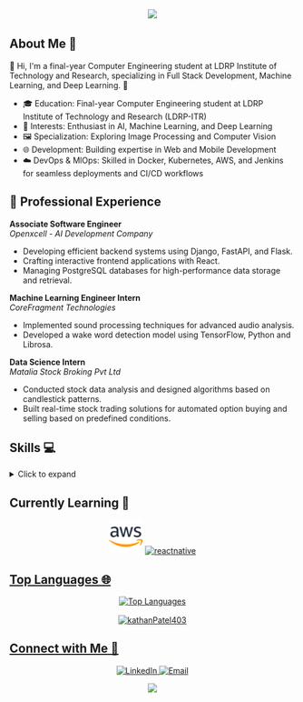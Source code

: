 <div align="center">
  <img src="https://readme-typing-svg.herokuapp.com/?lines=Welcome+to+my+GitHub!;I'm+Kathan+Patel;Software+Engineer;AI+%26+ML+Enthusiast&font=Fira%20Code&center=true&width=420&height=60">
</div>

## About Me 🚀

👋 Hi, I'm a final-year Computer Engineering student at LDRP Institute of Technology and Research, specializing in Full Stack Development, Machine Learning, and Deep Learning. 🚀

- 🎓 Education: Final-year Computer Engineering student at LDRP Institute of Technology and Research (LDRP-ITR)
- 🤖 Interests: Enthusiast in AI, Machine Learning, and Deep Learning
- 🖼️ Specialization: Exploring Image Processing and Computer Vision
- 🌐 Development: Building expertise in Web and Mobile Development
- ☁️ DevOps & MlOps: Skilled in Docker, Kubernetes, AWS, and Jenkins for seamless deployments and CI/CD workflows


## 💼 Professional Experience  

**Associate Software Engineer**  
*Openxcell - AI Development Company*  
- Developing efficient backend systems using Django, FastAPI, and Flask.  
- Crafting interactive frontend applications with React.  
- Managing PostgreSQL databases for high-performance data storage and retrieval.  

**Machine Learning Engineer Intern**  
*CoreFragment Technologies*  
- Implemented sound processing techniques for advanced audio analysis.  
- Developed a wake word detection model using TensorFlow, Python and Librosa.

**Data Science Intern**  
*Matalia Stock Broking Pvt Ltd*  
- Conducted stock data analysis and designed algorithms based on candlestick patterns.  
- Built real-time stock trading solutions for automated option buying and selling based on predefined conditions.  


## Skills 💻

<details>
<summary>Click to expand</summary>

### Languages
<a href="https://www.w3schools.com/cpp/" target="_blank" rel="noreferrer"> <img src="https://raw.githubusercontent.com/devicons/devicon/master/icons/cplusplus/cplusplus-original.svg" alt="cplusplus" width="50" height="50" /> </a>
 <a href="https://www.python.org" target="_blank"><img src="https://raw.githubusercontent.com/devicons/devicon/master/icons/python/python-original.svg" alt="python" width="50" height="50"/></a>
  <a href="https://developer.mozilla.org/en-US/docs/Web/HTML" target="_blank"><img src="https://raw.githubusercontent.com/devicons/devicon/master/icons/html5/html5-original.svg" alt="html5" width="50" height="50"/></a>
  <a href="https://developer.mozilla.org/en-US/docs/Web/CSS" target="_blank"><img src="https://raw.githubusercontent.com/devicons/devicon/master/icons/css3/css3-original.svg" alt="css3" width="50" height="50"/></a>
  <a href="https://developer.mozilla.org/en-US/docs/Web/JavaScript" target="_blank"><img src="https://raw.githubusercontent.com/devicons/devicon/master/icons/javascript/javascript-original.svg" alt="javascript" width="50" height="50"/></a>


### Frameworks & Database
  <a href="https://reactjs.org/" target="_blank"><img src="https://raw.githubusercontent.com/devicons/devicon/master/icons/react/react-original.svg" alt="react" width="50" height="50"/></a>
  <a href="https://tailwindcss.com/" target="_blank"><img src="https://www.vectorlogo.zone/logos/tailwindcss/tailwindcss-icon.svg" alt="tailwind" width="50" height="50"/></a>
  <a href="https://www.djangoproject.com/" target="_blank" rel="noreferrer"> <img src="https://cdn.worldvectorlogo.com/logos/django.svg" alt="django" width="50" height="50"/> </a>
  <a href="https://firebase.google.com/" target="_blank" rel="noreferrer"> <img src="https://www.vectorlogo.zone/logos/firebase/firebase-icon.svg" alt="firebase" width="50" height="50"/> </a>
  <a href="https://www.postgresql.org" target="_blank" rel="noreferrer"> <img src="https://raw.githubusercontent.com/devicons/devicon/master/icons/postgresql/postgresql-original-wordmark.svg" alt="postgresql" width="50" height="50"/> </a>
  

### Machine Learning & Data Science
  <a href="https://www.tensorflow.org" target="_blank"><img src="https://www.vectorlogo.zone/logos/tensorflow/tensorflow-icon.svg" alt="tensorflow" width="50" height="50"/></a>
  <a href="https://pytorch.org/" target="_blank"><img src="https://www.vectorlogo.zone/logos/pytorch/pytorch-icon.svg" alt="pytorch" width="50" height="50"/></a>
  <a href="https://scikit-learn.org/" target="_blank"><img src="https://upload.wikimedia.org/wikipedia/commons/0/05/Scikit_learn_logo_small.svg" alt="scikit_learn" width="50" height="50"/></a>
  <a href="https://pandas.pydata.org/" target="_blank"><img src="https://raw.githubusercontent.com/devicons/devicon/master/icons/pandas/pandas-original.svg" alt="pandas" width="50" height="50"/></a>
  <a href="https://numpy.org/" target="_blank"><img src="https://raw.githubusercontent.com/devicons/devicon/master/icons/numpy/numpy-original.svg" alt="numpy" width="50" height="50"/></a>
  

### Tools & Technologies
  <a href="https://git-scm.com/" target="_blank"><img src="https://www.vectorlogo.zone/logos/git-scm/git-scm-icon.svg" alt="git" width="50" height="50"/></a> 
   <a href="https://www.linux.org/" target="_blank" rel="noreferrer"> <img src="https://raw.githubusercontent.com/devicons/devicon/master/icons/linux/linux-original.svg" alt="linux"  width="50" height="50" /> </a>
   <a href="https://www.jenkins.io" target="_blank" rel="noreferrer"> <img src="https://www.vectorlogo.zone/logos/jenkins/jenkins-icon.svg" alt="jenkins" width="50" height="50" /> </a>
   <a href="https://www.docker.com/" target="_blank"><img src="https://raw.githubusercontent.com/devicons/devicon/master/icons/docker/docker-original.svg" alt="docker" width="50" height="50"/></a>
   <a href="https://kubernetes.io" target="_blank" rel="noreferrer"> <img src="https://www.vectorlogo.zone/logos/kubernetes/kubernetes-icon.svg" alt="kubernetes" width="50" height="50" /> </a>
</details>

## Currently Learning 🌱

<p align="center">
  <img src="https://raw.githubusercontent.com/devicons/devicon/master/icons/amazonwebservices/amazonwebservices-original-wordmark.svg" alt="aws" width="60" height="60"/>
  <a href="https://reactnative.dev/" target="_blank" rel="noreferrer"> <img src="https://reactnative.dev/img/header_logo.svg" alt="reactnative" width="55" height="55" />
</p>


## Top Languages 🌐

<p align="center">
  <img src="https://github-readme-stats.vercel.app/api/top-langs/?username=Kathanpatel403&layout=compact&theme=radical&background-type=gradient" alt="Top Languages" />
</p>

<p align="center">
 <img align="center" src="https://github-readme-streak-stats.herokuapp.com/?user=Kathanpatel403&theme=radical&background-type=gradient" alt="kathanPatel403" />
</p>


## Connect with Me 🤝

<p align="center">
  <a href="https://www.linkedin.com/in/kathanpatel403/" target="_blank">
    <img src="https://img.shields.io/badge/-LinkedIn-0077B5?style=for-the-badge&logo=LinkedIn&logoColor=white" alt="LinkedIn"/>
  </a>
  <a href="mailto:kathanpatel403@gmail.com" target="_blank">
    <img src="https://img.shields.io/badge/-Email-D14836?style=for-the-badge&logo=Gmail&logoColor=white" alt="Email"/>
  </a>
 
</p>

<div align="center">
  <img src="https://readme-typing-svg.herokuapp.com/?lines=Thanks+for+visiting!;Let's+connect+and+collaborate!&font=Fira%20Code&center=true&width=380&height=50">
</div>
